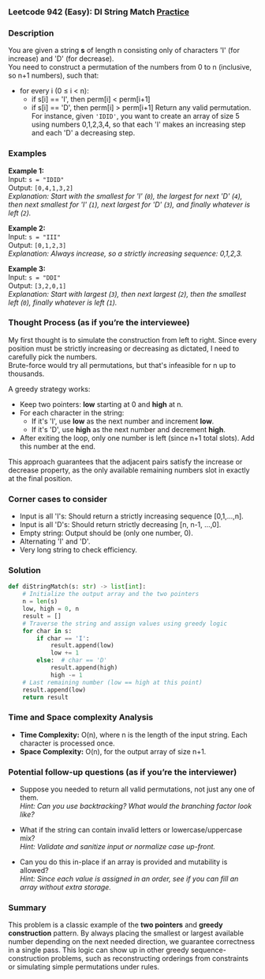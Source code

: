 ### Leetcode 942 (Easy): DI String Match [Practice](https://leetcode.com/problems/di-string-match)

### Description  
You are given a string **s** of length n consisting only of characters 'I' (for increase) and 'D' (for decrease).  
You need to construct a permutation of the numbers from 0 to n (inclusive, so n+1 numbers), such that:
- for every i (0 ≤ i < n):
  - if s[i] == 'I', then perm[i] < perm[i+1]
  - if s[i] == 'D', then perm[i] > perm[i+1]
Return any valid permutation.  
For instance, given `'IDID'`, you want to create an array of size 5 using numbers 0,1,2,3,4, so that each 'I' makes an increasing step and each 'D' a decreasing step.

### Examples  

**Example 1:**  
Input: `s = "IDID"`  
Output: `[0,4,1,3,2]`  
*Explanation: Start with the smallest for 'I' (`0`), the largest for next 'D' (`4`), then next smallest for 'I' (`1`), next largest for 'D' (`3`), and finally whatever is left (`2`).*

**Example 2:**  
Input: `s = "III"`  
Output: `[0,1,2,3]`  
*Explanation: Always increase, so a strictly increasing sequence: 0,1,2,3.*

**Example 3:**  
Input: `s = "DDI"`  
Output: `[3,2,0,1]`  
*Explanation: Start with largest (`3`), then next largest (`2`), then the smallest left (`0`), finally whatever is left (`1`).*

### Thought Process (as if you’re the interviewee)  
My first thought is to simulate the construction from left to right. Since every position must be strictly increasing or decreasing as dictated, I need to carefully pick the numbers.  
Brute-force would try all permutations, but that's infeasible for n up to thousands.

A greedy strategy works:  
- Keep two pointers: **low** starting at 0 and **high** at n.
- For each character in the string:
  - If it's 'I', use **low** as the next number and increment **low**.
  - If it's 'D', use **high** as the next number and decrement **high**.
- After exiting the loop, only one number is left (since n+1 total slots). Add this number at the end.

This approach guarantees that the adjacent pairs satisfy the increase or decrease property, as the only available remaining numbers slot in exactly at the final position.

### Corner cases to consider  
- Input is all 'I's: Should return a strictly increasing sequence [0,1,...,n].
- Input is all 'D's: Should return strictly decreasing [n, n-1, ...,0].
- Empty string: Output should be  (only one number, 0).
- Alternating 'I' and 'D'.
- Very long string to check efficiency.

### Solution

```python
def diStringMatch(s: str) -> list[int]:
    # Initialize the output array and the two pointers
    n = len(s)
    low, high = 0, n
    result = []
    # Traverse the string and assign values using greedy logic
    for char in s:
        if char == 'I':
            result.append(low)
            low += 1
        else:  # char == 'D'
            result.append(high)
            high -= 1
    # Last remaining number (low == high at this point)
    result.append(low)
    return result
```

### Time and Space complexity Analysis  

- **Time Complexity:** O(n), where n is the length of the input string. Each character is processed once.
- **Space Complexity:** O(n), for the output array of size n+1.

### Potential follow-up questions (as if you’re the interviewer)  

- Suppose you needed to return all valid permutations, not just any one of them.  
  *Hint: Can you use backtracking? What would the branching factor look like?*

- What if the string can contain invalid letters or lowercase/uppercase mix?  
  *Hint: Validate and sanitize input or normalize case up-front.*

- Can you do this in-place if an array is provided and mutability is allowed?  
  *Hint: Since each value is assigned in an order, see if you can fill an array without extra storage.*

### Summary
This problem is a classic example of the **two pointers** and **greedy construction** pattern. By always placing the smallest or largest available number depending on the next needed direction, we guarantee correctness in a single pass. This logic can show up in other greedy sequence-construction problems, such as reconstructing orderings from constraints or simulating simple permutations under rules.